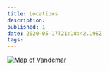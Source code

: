 ```yaml
---
title: Locations
description: 
published: 1
date: 2020-05-17T21:18:42.198Z
tags: 
---
```


[![Map of Vandemar](https://inkarnate-api-as-production.s3.amazonaws.com/x92slka3vi6eg7aveye6px4p20dl)](https://inkarnate.com/maps/X48RjQKqBGW01nzNxEaMbmRg5WxAw3loeyJDp25kgVOZrP6d/MTU4ODY2NDE1NDIxNg==)
